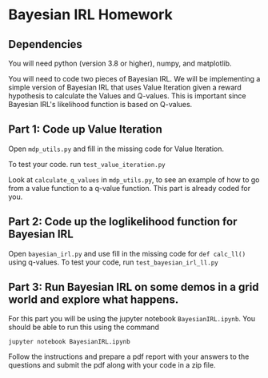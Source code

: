 # Bayesian IRL Homework

## Dependencies
You will need python (version 3.8 or higher), numpy, and matplotlib.

You will need to code two pieces of Bayesian IRL. We will be implementing a simple version of Bayesian IRL that uses Value Iteration given a reward hypothesis to calculate the Values and Q-values. This is important since Bayesian IRL's likelihood function is based on Q-values.

## Part 1: Code up Value Iteration
Open ```mdp_utils.py``` and fill in the missing code for Value Iteration.

To test your code. run 
```test_value_iteration.py```

Look at ```calculate_q_values``` in ```mdp_utils.py```, to see an example of how to go from a value function to a q-value function. This part is already coded for you.

## Part 2: Code up the loglikelihood function for Bayesian IRL

Open ```bayesian_irl.py``` and use fill in the missing code for ```def calc_ll()``` using q-values.
To test your code, run
```test_bayesian_irl_ll.py```

## Part 3: Run Bayesian IRL on some demos in a grid world and explore what happens.
For this part you will be using the jupyter notebook ```BayesianIRL.ipynb```. You should be able to run this using the command
```
jupyter notebook BayesianIRL.ipynb
```
Follow the instructions and prepare a pdf report with your answers to the questions and submit the pdf along with your code in a zip file.



